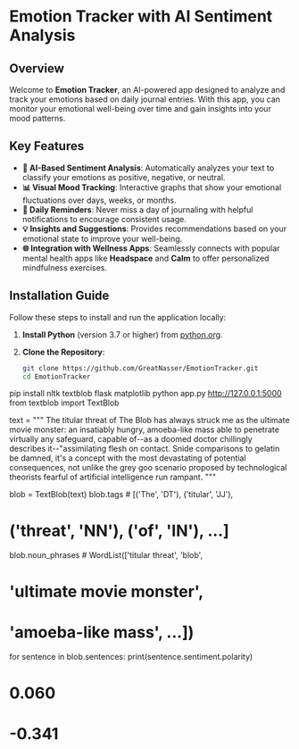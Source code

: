 # Emotion Tracker with AI Sentiment Analysis

## Overview
Welcome to **Emotion Tracker**, an AI-powered app designed to analyze and track your emotions based on daily journal entries. With this app, you can monitor your emotional well-being over time and gain insights into your mood patterns.

## Key Features
- **🧠 AI-Based Sentiment Analysis**: Automatically analyzes your text to classify your emotions as positive, negative, or neutral.
- **📊 Visual Mood Tracking**: Interactive graphs that show your emotional fluctuations over days, weeks, or months.
- **🔔 Daily Reminders**: Never miss a day of journaling with helpful notifications to encourage consistent usage.
- **💡 Insights and Suggestions**: Provides recommendations based on your emotional state to improve your well-being.
- **🌐 Integration with Wellness Apps**: Seamlessly connects with popular mental health apps like **Headspace** and **Calm** to offer personalized mindfulness exercises.

## Installation Guide

Follow these steps to install and run the application locally:

1. **Install Python** (version 3.7 or higher) from [python.org](https://www.python.org/downloads/).
   
2. **Clone the Repository**:
   ```bash
   git clone https://github.com/GreatNasser/EmotionTracker.git
   cd EmotionTracker
pip install nltk textblob flask matplotlib
python app.py
http://127.0.0.1:5000
from textblob import TextBlob

text = """
The titular threat of The Blob has always struck me as the ultimate movie
monster: an insatiably hungry, amoeba-like mass able to penetrate
virtually any safeguard, capable of--as a doomed doctor chillingly
describes it--"assimilating flesh on contact.
Snide comparisons to gelatin be damned, it's a concept with the most
devastating of potential consequences, not unlike the grey goo scenario
proposed by technological theorists fearful of
artificial intelligence run rampant.
"""

blob = TextBlob(text)
blob.tags  # [('The', 'DT'), ('titular', 'JJ'),
#  ('threat', 'NN'), ('of', 'IN'), ...]

blob.noun_phrases  # WordList(['titular threat', 'blob',
#            'ultimate movie monster',
#            'amoeba-like mass', ...])

for sentence in blob.sentences:
    print(sentence.sentiment.polarity)
# 0.060
# -0.341
